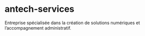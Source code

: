 # antech-services
Entreprise spécialisée dans la création de solutions numériques et l’accompagnement administratif.
